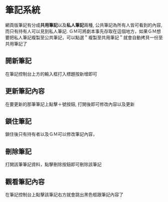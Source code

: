 
# 筆記系統

網頁版筆記有分成**共用筆記**以及**私人筆記**兩種, 公共筆記為所有人皆可看到的內容, 而只有持有人可以見到私人筆記. ＧＭ可將劇本事先存取在這個地方，如果ＧＭ想要把私人筆記複製至公共筆記，可以點選＂複製至共用筆記＂就會自動拷貝一份至共用筆記了


## 開新筆記

在筆記控制台上方的輸入框打入標題按新增即可

## 更新筆記內容

在要更新的那筆筆記上點擊＋號按鈕, 打開後即可修改內容以及更新

## 鎖住筆記

鎖住後只有持有者以及ＧＭ可以修改筆記內容，

## 刪除筆記

打開該筆筆記資料，點擊刪除按鈕即可刪除該筆記

## 觀看筆記內容

在筆記控制台上點擊該筆記右方就會跳出黑色框跟筆記內容了